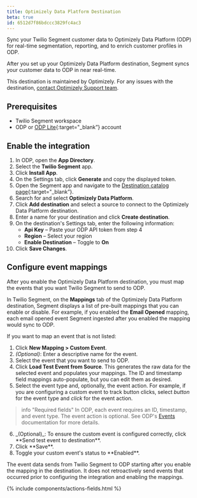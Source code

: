 ```yaml
---
title: Optimizely Data Platform Destination
beta: true
id: 6512d7f86bdccc3829fc4ac3
---
```


Sync your Twilio Segment customer data to Optimizely Data Platform (ODP) for real-time segmentation, reporting, and to enrich customer profiles in ODP.

After you set up your Optimizely Data Platform destination, Segment syncs your customer data to ODP in near real-time.

This destination is maintained by Optimizely. For any issues with the destination, [contact Optimizely Support team](mailto:support@optimizely.com).

## Prerequisites

- Twilio Segment workspace
- ODP or [ODP Lite](https://support.optimizely.com/hc/en-us/articles/8359093735309-Welcome-to-ODP-Lite){:target="_blank”} account

## Enable the integration

1.  In ODP, open the **App Directory**.
2.  Select the **Twilio Segment** app.
3.  Click **Install App**.
4.  On the Settings tab, click **Generate** and copy the displayed token.
5.  Open the Segment app and navigate to the [Destination catalog page](https://app.segment.com/goto-my-workspace/destinations/catalog){:target="_blank”}.
6.  Search for and select **Optimizely Data Platform**.
7.  Click **Add destination** and select a source to connect to the Optimizely Data Platform destination.
8. Enter a name for your destination and click **Create destination**.
9. On the destination's Settings tab, enter the following information:
	- **Api Key** – Paste your ODP API token from step 4
	- **Region** – Select your region
	- **Enable Destination** – Toggle to **On**
10.	Click **Save Changes**.

## Configure event mappings

After you enable the Optimizely Data Platform destination, you must map the events that you want Twilio Segment to send to ODP.

In Twilio Segment, on the **Mappings** tab of the Optimizely Data Platform destination, Segment displays a list of pre-built mappings that you can enable or disable. For example, if you enabled the **Email Opened** mapping, each email opened event Segment ingested after you enabled the mapping would sync to ODP.

If you want to map an event that is not listed:
1. Click **New Mapping > Custom Event**.
2. _(Optional)_: Enter a descriptive name for the event.
3. Select the event that you want to send to ODP.
4. Click **Load Test Event from Source**. This generates the raw data for the selected event and populates your mappings. The ID and timestamp field mappings auto-populate, but you can edit them as desired.
5. Select the event type and, optionally, the event action. For example, if you are configuring a custom event to track button clicks, select _button_ for the event type and _click_ for the event action.

> info "Required fields"
> In ODP, each event requires an ID, timestamp, and event type. The event action is optional. See ODP's [Events](https://docs.developers.optimizely.com/optimizely-data-platform/docs/thebasics-events) documentation for more details.

<ol style="counter-reset: none;">
  <li value="6" markdown=1>
  _(Optional)_: To ensure the custom event is configured correctly, click **Send test event to destination**.
  </li>
  <li value="7" markdown=1>
  Click **Save**.
  </li>
  <li value="8" markdown=1>
  Toggle your custom event's status to **Enabled**.
  </li>
</ol>	

The event data sends from Twilio Segment to ODP starting after you enable the mapping in the destination. It does not retroactively send events that occurred prior to configuring the integration and enabling the mappings.

{% include components/actions-fields.html %}
